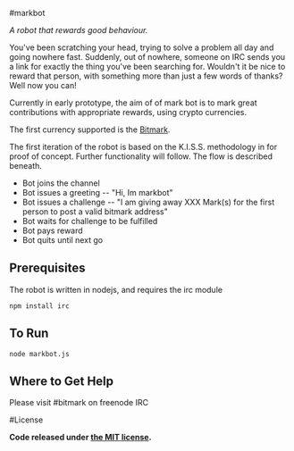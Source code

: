 #markbot


*A robot that rewards good behaviour.*

You've been scratching your head, trying to solve a problem all day and going nowhere fast.  Suddenly, out of nowhere, someone on IRC sends you a link for exactly the thing you've been searching for.  Wouldn't it be nice to reward that person, with something more than just a few words of thanks?  Well now you can!

Currently in early prototype, the aim of of mark bot is to mark great contributions with appropriate rewards, using crypto currencies.

The first currency supported is the [Bitmark](https://github.com/project-bitmark/marking/wiki/).

The first iteration of the robot is based on the K.I.S.S. methodology in for proof of concept.  Further functionality will follow.  The flow is described beneath.

* Bot joins the channel
* Bot issues a greeting -- "Hi, Im markbot"
* Bot issues a challenge -- "I am giving away XXX Mark(s) for the first person to post a valid bitmark address"
* Bot waits for challenge to be fulfilled
* Bot pays reward
* Bot quits until next go


## Prerequisites

The robot is written in nodejs, and requires the irc module

    npm install irc
    

## To Run

    node markbot.js


## Where to Get Help

Please visit #bitmark on freenode IRC

#License

**Code released under [the MIT license](https://github.com/melvincarvalho/markbot/blob/master/LICENSE).**
